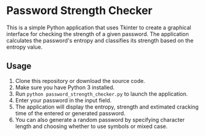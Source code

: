 # Password Strength Checker

This is a simple Python application that uses Tkinter to create a graphical interface for checking the strength of a given password. The application calculates the password's entropy and classifies its strength based on the entropy value.

## Usage

1. Clone this repository or download the source code.
2. Make sure you have Python 3 installed.
3. Run `python password_strength_checker.py` to launch the application.
4. Enter your password in the input field.
5. The application will display the entropy, strength and extimated cracking time of the entered or generated password.
6. You can also generate a random password by specifying character length and choosing whether to use symbols or mixed case.
